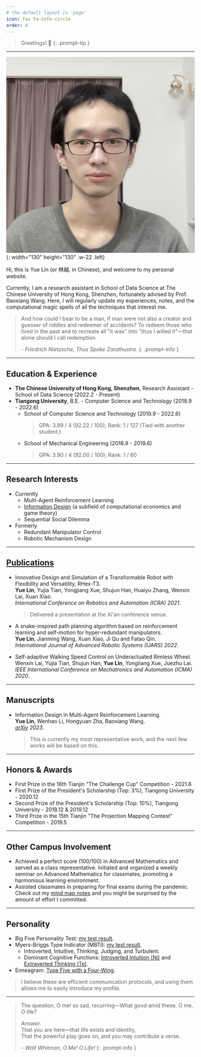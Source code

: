 ```yaml
---
# the default layout is 'page'
icon: fas fa-info-circle
order: 4
---
```


> Greetings! 🎉
{: .prompt-tip }

---

<!-- ![me](/assets/img/photo.png){: width="150" height="150" .w .left} -->

![me](/assets/img/photo.png){: width="130" height="130" .w-22 .left}

<!-- <img src="/assets/img/photo.png" alt="me" style="float: left; width: 25%; height: auto; margin-right: 10px;"/> -->


Hi, this is Yue Lin (or 林越, in Chinese), and welcome to my personal website.

Currently, I am a research assistant in School of Data Science at The Chinese University of Hong Kong, Shenzhen, fortunately advised by Prof. Baoxiang Wang.
Here, I will regularly update my experiences, notes, and the computational magic spells of all the techniques that interest me.
<br clear="all"/>

> And how could I bear to be a man, if man were not also a creator and guesser of riddles and redeemer of accidents? To redeem those who lived in the past and to recreate all "it was" into "thus I willed it"—that alone should I call redemption.
> 
> *- Friedrich Nietzsche, Thus Spoke Zarathustra.*
{: .prompt-info }

---

## Education & Experience
- **The Chinese University of Hong Kong, Shenzhen**, Research Assistant - School of Data Science (2022.2 - Present)
- **Tiangong University**, B.E. - Computer Science and Technology (2018.9 - 2022.6)
    - School of Computer Science and Technology (2019.9 - 2022.6)  
        > GPA:  3.89 / 4 (92.22 / 100); Rank: 1 / 127 (Tied with another student.)
    - School of Mechanical Engineering (2018.9 - 2019.6)  
        > GPA:  3.90 / 4 (92.00 / 100); Rank: 1 / 60

---

## Research Interests
- Currently
    - Multi-Agent Reinforcement Learning
    - [Information Design](https://yuelin301.github.io/posts/Information-Design-10min/) (a subfield of computational economics and game theory)
    - Sequential Social Dilemma
- Formerly
    - Redundant Manipulator Control
    - Robotic Mechanism Design

---

## [Publications](https://scholar.google.com/citations?user=fbvQHX4AAAAJ&hl=zh-CN)
- Innovative Design and Simulation of a Transformable Robot with Flexibility and Versatility, RHex-T3.  
    **Yue Lin**, Yujia Tian, Yongjiang Xue, Shujun Han, Huaiyu Zhang, Wenxin Lai, Xuan Xiao.  
    *International Conference on Robotics and Automation (ICRA) 2021*.
    > Delivered a presentation at the Xi'an conference venue.
  
- A snake-inspired path planning algorithm based on reinforcement learning and self-motion for hyper-redundant manipulators.  
    **Yue Lin**, Jianming Wang, Xuan Xiao, Ji Qu and Fatao Qin.  
    *International Journal of Advanced Robotic Systems (IJARS) 2022*. 
- Self-adaptive Walking Speed Control on Underactuated Rimless Wheel.  
    Wenxin Lai, Yujia Tian, Shujun Han, **Yue Lin**, Yongiiang Xue, Juezhu Lai.  
    *IEEE International Conference on Mechatronics and Automation (ICMA) 2020*.

---

## Manuscripts
- Information Design in Multi-Agent Reinforcement Learning.  
    **Yue Lin**, Wenhao Li, Hongyuan Zha, Baoxiang Wang.  
    *[arXiv](https://arxiv.org/abs/2305.06807) 2023*.
    > This is currently my most representative work, and the next few works will be based on this.

---

## Honors & Awards
- First Prize in the 16th Tianjin "The Challenge Cup" Competition - 2021.6
- First Prize of the President's Scholarship (Top: 3%), Tiangong University - 2020.12
- Second Prize of the President's Scholarship (Top: 10%), Tiangong University - 2018.12 & 2019.12
- Third Prize in the 15th Tianjin "The Projection Mapping Contest" Competition - 2019.5

---

## Other Campus Involvement
- Achieved a perfect score (100/100) in Advanced Mathematics and served as a class representative. Initiated and organized a weekly seminar on Advanced Mathematics for classmates, promoting a harmonious learning environment.
- Assisted classmates in preparing for final exams during the pandemic. Check out my [mind map notes](https://github.com/YueLin301/MindMap-bakcup) and you might be surprised by the amount of effort I committed.

---

## Personality
- Big Five Personality Test: [my test result](https://bigfive-test.com/result/649d06c585aaa70008135b20).
- Myers-Briggs Type Indicator (MBTI): [my test result](https://www.16personalities.com/profiles/8dc4f03308407).
  - Introverted, Intuitive, Thinking, Judging, and Turbulent.
  - Dominant Cognitive Functions: [Introverted Intuition (Ni)](https://en.wikipedia.org/wiki/Jungian_cognitive_functions#Introverted_intuition) and [Extraverted Thinking (Te)](https://en.wikipedia.org/wiki/Jungian_cognitive_functions#Extraverted_thinking).
- Enneagram: [Type Five with a Four-Wing](https://www.enneagraminstitute.com/type-5).
> I believe these are efficient communication protocols, and using them allows me to easily introduce my profile.

---
  
<!-- > Oh me! Oh life! of the questions of these recurring,  
> Of the endless trains of the faithless, of cities fill’d with the foolish,  
> Of myself forever reproaching myself, (for who more foolish than I, and who more faithless?)  
> Of eyes that vainly crave the light, of the objects mean, of the struggle ever renew’d,  
> Of the poor results of all, of the plodding and sordid crowds I see around me,  
> Of the empty and useless years of the rest, with the rest me intertwined, -->
> The question, O me! so sad, recurring—What good amid these, O me, O life?  
> 
> *Answer.*  
> That you are here—that life exists and identity,  
> That the powerful play goes on, and you may contribute a verse.  
> 
> *- Walt Whitman, O Me! O Life!*
{: .prompt-info }